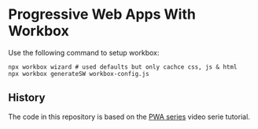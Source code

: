 # Progressive Web Apps With Workbox

Use the following command to setup workbox:

```
npx workbox wizard # used defaults but only cachce css, js & html
npx workbox generateSW workbox-config.js
```

## History

The code in this repository is based on the
[PWA series](https://www.youtube.com/watch?v=Nduh3IUtyrE&list=PLIiQ4B5FSuphk6P-zg_E3W9zL3J22U4dT&index=2)
video serie tutorial.
